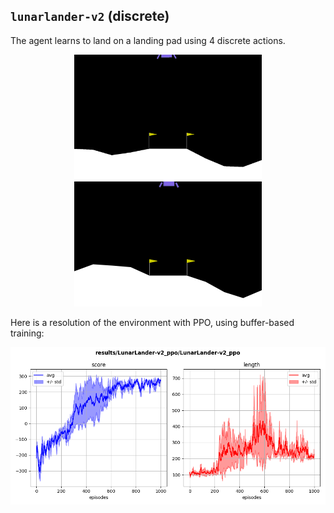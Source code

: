 ## `lunarlander-v2` (discrete)

The agent learns to land on a landing pad using 4 discrete actions.

<p align="center">
  <img width="300" alt="" src="bad.gif">
  <img width="300" alt="" src="good.gif">
</p>

Here is a resolution of the environment with PPO, using buffer-based training:

<p align="center">
  <img width="700" alt="" src="ppo_buffer.png">
</p>
